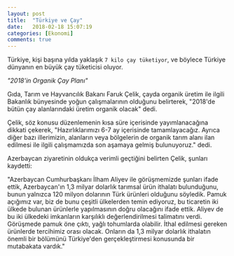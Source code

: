 ```yaml
---
layout: post
title:  "Türkiye ve Çay"
date:   2018-02-18 15:07:19
categories: [Ekonomi]
comments: true
---
```

Türkiye, kişi başına yılda yaklaşık `7 kilo çay tüketiyor`, ve böylece Türkiye dünyanın en büyük çay tüketicisi oluyor.


_"2018'in Organik Çay Planı"_

Gıda, Tarım ve Hayvancılık Bakanı Faruk Çelik, çayda organik üretim ile ilgili Bakanlık bünyesinde yoğun çalışmalarının olduğunu belirterek, "2018'de bütün çay alanlarındaki üretim organik olacak" dedi.

Çelik, söz konusu düzenlemenin kısa süre içerisinde yayımlanacağına dikkati çekerek, "Hazırlıklarımızı 6-7 ay içerisinde tamamlayacağız. Ayrıca diğer bazı illerimizin, alanların veya bölgelerin de organik tarım alanı ilan edilmesi ile ilgili çalışmamızda son aşamaya gelmiş bulunuyoruz." dedi.

Azerbaycan ziyaretinin oldukça verimli geçtiğini belirten Çelik, şunları kaydetti:

"Azerbaycan Cumhurbaşkanı İlham Aliyev ile görüşmemizde şunları ifade ettik, Azerbaycan'ın 1,3 milyar dolarlık tarımsal ürün ithalatı bulunduğunu, bunun yalnızca 120 milyon dolarının Türk ürünleri olduğunu söyledik. Pamuk açığımız var, biz de bunu çeşitli ülkelerden temin ediyoruz, bu ticaretin iki ülkede bulunan ürünlerle yapılmasının doğru olacağını ifade ettik. Aliyev de bu iki ülkedeki imkanların karşılıklı değerlendirilmesi talimatını verdi. Görüşmede pamuk öne çıktı, yağlı tohumlarda olabilir. İthal edilmesi gereken ürünlerde tercihimiz orası olacak. Onların da 1,3 milyar dolarlık ithalatın önemli bir bölümünü Türkiye'den gerçekleştirmesi konusunda bir mutabakata vardık."


